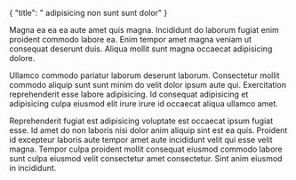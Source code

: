 {
  "title": " adipisicing non sunt sunt dolor"
}

Magna ea ea ea aute amet quis magna. Incididunt do laborum fugiat enim proident commodo labore ea. Enim tempor amet magna veniam ut consequat deserunt duis. Aliqua mollit sunt magna occaecat adipisicing dolore.

Ullamco commodo pariatur laborum deserunt laborum. Consectetur mollit commodo aliquip sunt sunt minim do velit dolor ipsum aute qui. Exercitation reprehenderit esse labore adipisicing. Id consequat adipisicing et adipisicing culpa eiusmod elit irure irure id occaecat aliqua ullamco amet.

Reprehenderit fugiat est adipisicing voluptate est occaecat ipsum fugiat esse. Id amet do non laboris nisi dolor anim aliquip sint est ea quis. Proident id excepteur laboris aute tempor amet aute incididunt velit qui esse velit magna. Tempor culpa proident mollit consequat eiusmod commodo labore sunt culpa eiusmod velit consectetur amet consectetur. Sint anim eiusmod in incididunt.